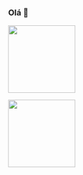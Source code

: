 ### Olá 👋
<!--
- 🔭 I’m currently working on ...
- 🌱 I’m currently learning ...
- 👯 I’m looking to collaborate on ...
- 🤔 I’m looking for help with ...
- 💬 Ask me about ...
- 📫 How to reach me: ...
- 😄 Pronouns: ...
- ⚡ Fun fact: ... -->

<img height="137px" src="https://github-readme-stats.vercel.app/api?username=sarasrosan&hide_title=true&hide_border=true&show_icons=true&include_all_commits=true&count_private=true&line_height=21&text_color=000&icon_color=000&bg_color=0,4c3e93,7c6baf,33a4c3,68c8be&theme=graywhite"/>

<img height="137px" src="https://github-readme-stats.vercel.app/api/top-langs/?username=Sarasrosan&hide=html&hide_title=true&hide_border=true&layout=compact&langs_count=6&exclude_repo=comp426,Redventures-Movie-Quotes&text_color=000&icon_color=fff&bg_color=0,4c3e93,7c6baf,33a4c3&theme=graywhite"/> <!-- -->
